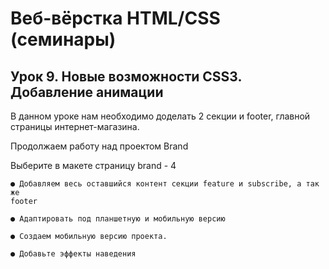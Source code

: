 # Веб-вёрстка HTML/CSS (семинары)
## Урок 9. Новые возможности CSS3. Добавление анимации

В данном уроке нам необходимо доделать 2 секции и footer, главной страницы
интернет-магазина.

Продолжаем работу над проектом Brand

Выберите в макете страницу brand - 4

    ● Добавляем весь оставшийся контент секции feature и subscribe, а так же
    footer

    ● Адаптировать под планшетную и мобильную версию

    ● Создаем мобильную версию проекта.

    ● Добавьте эффекты наведения
